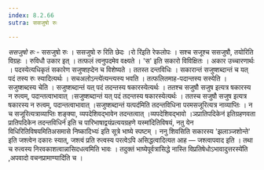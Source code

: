 ```yaml
---
index: 8.2.66
sutra: ससजुषो रुः

---
```

_ससजुषो रुः_ - ससजुषो रुः । ससजुषो रु रिति छेदः ।रो रि॑इति रेफलोपः । सश्च सजूश्च ससजुषौ, तयोरिति विग्रहः । रुविधौ उकार इत् । तत्फलं त्वनुपदमेव वक्ष्यते । 'स' इति सकारो विविक्षितः । अकार उच्चारणार्थः । पदस्येत्यधिकृतं सकारेण सजुष्शह्देन च विशेष्यते । ततस्त दन्तविधिः । सकारान्तं सजुष्शब्दान्तं च यत् पदं तस्य रुः स्यादित्यर्थः । सचअलोऽन्त्ये॑त्यन्त्यस्य भवति । तत्फलितमाह-पदान्तस्य सस्येति । सजुष्शब्दस्य चेति । सजुष्शब्दान्तं यत् पदं तदन्तस्य षकारस्येत्यर्थः । ततश्च सजुषौ सजुष इत्यत्र षकारस्य न रुत्वम्, पदान्तत्वाभावात् ।सजुष्शब्दान्तं यत् पदं तदन्तस्य षकारस्येत्यर्थः । ततस्च सजुषौ सजुष इत्यत्र षकारस्य न रुत्वम्, पदान्तत्वाभावात् ।सजुष्शब्दान्तं यत्पद॑मिति तदन्तविधिना परमसजूरित्यत्र नाव्याप्तिः । न च सजूरित्यत्राव्याप्तिः शङ्क्या, व्यपदेशिवद्भावेन तदन्तत्वात् ।व्यपदेशिवद्भावो ।ञप्रातिपदिकेन॑ इतिग्रहणवता प्रातिपदिकेन तदन्तविधिर्न॑ इति च पारिभाषाद्वयंप्रत्ययग्रहणे यस्मा॑दितिविषयं, नतु येन विधिरितिविषयमितिअसमासे निष्कादिभ्यः॑ इति सूत्रे भाष्ये स्पष्टम् । ननु शिवसिति सकारस्य 'झलाञ्जशोन्ते' इति जश्त्वेन दकारः स्यात्, जश्त्वं प्रति रुत्वस्य परत्वेऽपि असिद्धत्वादित्यत आह — जश्त्वापवाद इति । तथा च रुत्वस्य निरवकाशत्वान्नासिदधत्वमिति भावः । तदुक्तं भाष्येपूर्वत्रासिद्धे नास्ति विप्रतिषेधोऽभावादुत्तरस्ये॑ति ,अपवादो वचनप्रामाण्यादि॑ति च ।
